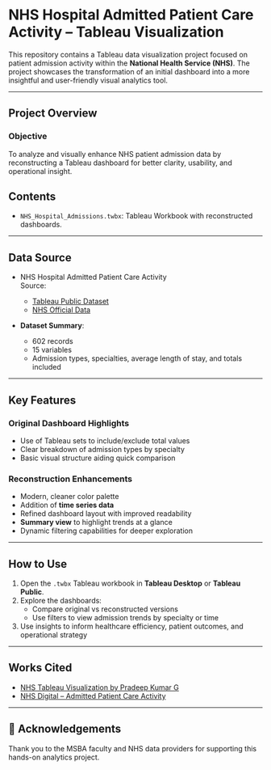  # NHS Hospital Admitted Patient Care Activity – Tableau Visualization

This repository contains a Tableau data visualization project focused on patient admission activity within the **National Health Service (NHS)**. The project showcases the transformation of an initial dashboard into a more insightful and user-friendly visual analytics tool.

---

##  Project Overview

###  Objective

To analyze and visually enhance NHS patient admission data by reconstructing a Tableau dashboard for better clarity, usability, and operational insight.



##  Contents

- `NHS_Hospital_Admissions.twbx`: Tableau Workbook with reconstructed dashboards.


---

##  Data Source

- NHS Hospital Admitted Patient Care Activity  
  Source:  
  - [Tableau Public Dataset](https://public.tableau.com/app/profile/pradeepkumar.g/viz/NHSHospitalAdmittedPatientCareActivity/viz)  
  - [NHS Official Data](https://digital.nhs.uk/data-and-information/publications/statistical/hospital-admitted-patient-care-activity)

- **Dataset Summary**:
  - 602 records
  - 15 variables
  - Admission types, specialties, average length of stay, and totals included

---

##  Key Features

### Original Dashboard Highlights

- Use of Tableau sets to include/exclude total values
- Clear breakdown of admission types by specialty
- Basic visual structure aiding quick comparison

### Reconstruction Enhancements

- Modern, cleaner color palette
- Addition of **time series data**
- Refined dashboard layout with improved readability
- **Summary view** to highlight trends at a glance
- Dynamic filtering capabilities for deeper exploration

---

##  How to Use

1. Open the `.twbx` Tableau workbook in **Tableau Desktop** or **Tableau Public**.
2. Explore the dashboards:
   - Compare original vs reconstructed versions
   - Use filters to view admission trends by specialty or time
3. Use insights to inform healthcare efficiency, patient outcomes, and operational strategy

---

##  Works Cited

- [NHS Tableau Visualization by Pradeep Kumar G](https://public.tableau.com/app/profile/pradeepkumar.g/viz/NHSHospitalAdmittedPatientCareActivity/viz)
- [NHS Digital – Admitted Patient Care Activity](https://digital.nhs.uk/data-and-information/publications/statistical/hospital-admitted-patient-care-activity)

---

## 🙌 Acknowledgements

Thank you to the MSBA faculty and NHS data providers for supporting this hands-on analytics project.

